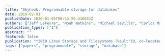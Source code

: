 ```yaml
---
title: "Skyhook: Programmable storage for databases"
date: 2019-02-01
publishDate: 2020-01-05T06:43:50.416084Z
authors: ["Jeff LeFevre", "Noah Watkins", "Michael Sevilla", "Carlos Maltzahn"]
publication_types: ["1"]
abstract: ""
featured: false
publication: "*2019 Linux Storage and Filesystems (Vault'19, co-located with FAST'19)*"
tags: ["papers", "programmable", "storage", "database"]
---
```


